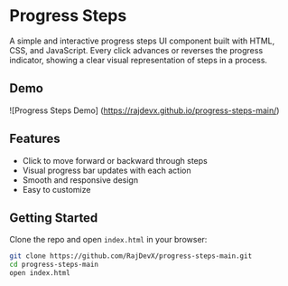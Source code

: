 # Progress Steps

A simple and interactive progress steps UI component built with HTML, CSS, and JavaScript. Every click advances or reverses the progress indicator, showing a clear visual representation of steps in a process.

## Demo

![Progress Steps Demo]
(https://rajdevx.github.io/progress-steps-main/)<!-- Replace with actual image if available -->

## Features

- Click to move forward or backward through steps
- Visual progress bar updates with each action
- Smooth and responsive design
- Easy to customize

## Getting Started

Clone the repo and open `index.html` in your browser:

```bash
git clone https://github.com/RajDevX/progress-steps-main.git
cd progress-steps-main
open index.html
